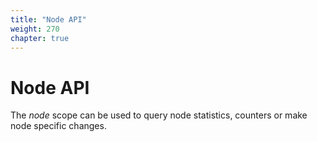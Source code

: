 ```yaml
---
title: "Node API"
weight: 270
chapter: true
---
```


# Node API

The *node* scope can be used to query node statistics, counters or make
node specific changes.
